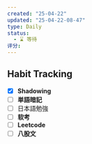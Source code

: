 ```yaml
---
created: "25-04-22"
updated: "25-04-22-08-47"
type: Daily
status:
  - ⌛️ 等待
评分:
---
```

## Habit Tracking
- [x] **Shadowing**
- [ ] **単語暗記**
- [ ] 日本語勉強
- [ ]  **软考**
- [ ] **Leetcode**
- [ ] **八股文**